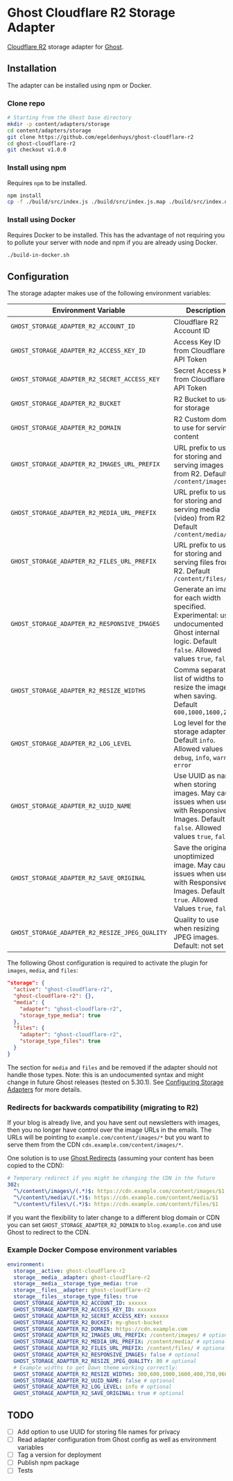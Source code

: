 # Ghost Cloudflare R2 Storage Adapter
[Cloudflare R2](https://www.cloudflare.com/products/r2/) storage adapter for [Ghost](https://github.com/TryGhost/Ghost).

## Installation
The adapter can be installed using npm or Docker.

### Clone repo
```bash
# Starting from the Ghost base directory
mkdir -p content/adapters/storage
cd content/adapters/storage
git clone https://github.com/egeldenhuys/ghost-cloudflare-r2
cd ghost-cloudflare-r2
git checkout v1.0.0
```

### Install using npm
Requires `npm` to be installed.

```bash
npm install
cp -f ./build/src/index.js ./build/src/index.js.map ./build/src/index.d.ts .
```

### Install using Docker
Requires Docker to be installed. This has the advantage of not requiring you to pollute your server with node and npm if you are already using Docker.

```bash
./build-in-docker.sh
```

## Configuration
The storage adapter makes use of the following environment variables:

| Environment Variable                           | Description                                                                                                                                       |
|------------------------------------------------|---------------------------------------------------------------------------------------------------------------------------------------------------|
| `GHOST_STORAGE_ADAPTER_R2_ACCOUNT_ID`          | Cloudflare R2 Account ID                                                                                                                          |
| `GHOST_STORAGE_ADAPTER_R2_ACCESS_KEY_ID`       | Access Key ID from Cloudflare R2 API Token                                                                                                        |
| `GHOST_STORAGE_ADAPTER_R2_SECRET_ACCESS_KEY`   | Secret Access Key from Cloudflare R2 API Token                                                                                                    |
| `GHOST_STORAGE_ADAPTER_R2_BUCKET`              | R2 Bucket to use for storage                                                                                                                      |
| `GHOST_STORAGE_ADAPTER_R2_DOMAIN`              | R2 Custom domain to use for serving content                                                                                                       |
| `GHOST_STORAGE_ADAPTER_R2_IMAGES_URL_PREFIX`   | URL prefix to use for storing and serving images from R2. Default `/content/images/`                                                              |
| `GHOST_STORAGE_ADAPTER_R2_MEDIA_URL_PREFIX`    | URL prefix to use for storing and serving media (video) from R2. Default `/content/media/`                                                        |
| `GHOST_STORAGE_ADAPTER_R2_FILES_URL_PREFIX`    | URL prefix to use for storing and serving files from R2. Default `/content/files/`                                                                |
| `GHOST_STORAGE_ADAPTER_R2_RESPONSIVE_IMAGES`   | Generate an image for each width specified. Experimental: uses undocumented Ghost internal logic. Default `false`. Allowed values `true`, `false` |
| `GHOST_STORAGE_ADAPTER_R2_RESIZE_WIDTHS`       | Comma separated list of widths to resize the image when saving. Default `600,1000,1600,2400`                                                      |
| `GHOST_STORAGE_ADAPTER_R2_LOG_LEVEL`           | Log level for the storage adapter. Default `info`. Allowed values `debug`, `info`, `warn`, `error`                                                |
| `GHOST_STORAGE_ADAPTER_R2_UUID_NAME`           | Use UUID as name when storing images. May cause issues when used with Responsive Images. Default `false`. Allowed values `true`, `false`          |
| `GHOST_STORAGE_ADAPTER_R2_SAVE_ORIGINAL`       | Save the original unoptimized image. May cause issues when used with Responsive Images. Default `true`. Allowed Values `true`, `false`            |
| `GHOST_STORAGE_ADAPTER_R2_RESIZE_JPEG_QUALITY` | Quality to use when resizing JPEG images. Default: not set                                                                                        |

The following Ghost configuration is required to activate the plugin for `images`, `media`, and `files`:
```json
"storage": {
  "active": "ghost-cloudflare-r2",
  "ghost-cloudflare-r2": {},
  "media": {
    "adapter": "ghost-cloudflare-r2",
    "storage_type_media": true
  },
  "files": {
    "adapter": "ghost-cloudflare-r2",
    "storage_type_files": true
  }
}
```

The section for `media` and `files` and be removed if the adapter should not handle those types.
Note: this is an undocumented syntax and might change in future Ghost releases (tested on 5.30.1).
See [Configuring Storage Adapters](https://ghost.org/docs/config/#storage-adapters) for more details.

### Redirects for backwards compatibility (migrating to R2)
If your blog is already live, and you have sent out newsletters with images, then you no longer have control over the image URLs in the emails.
The URLs will be pointing to `example.com/content/images/*` but you want to serve them from the CDN `cdn.example.com/content/images/*`.

One solution is to use [Ghost Redirects](https://ghost.org/tutorials/implementing-redirects/) (assuming your content has been copied to the CDN):
```yaml
# Temporary redirect if you might be changing the CDN in the future
302:
  ^\/content\/images\/(.*)$: https://cdn.example.com/content/images/$1
  ^\/content\/media\/(.*)$: https://cdn.example.com/content/media/$1
  ^\/content\/files\/(.*)$: https://cdn.example.com/content/files/$1
```

If you want the flexibility to later change to a different blog domain or CDN you can set
`GHOST_STORAGE_ADAPTER_R2_DOMAIN` to `blog.example.com` and use Ghost to redirect to the CDN.

### Example Docker Compose environment variables
```yaml
environment:
  storage__active: ghost-cloudflare-r2
  storage__media__adapter: ghost-cloudflare-r2
  storage__media__storage_type_media: true
  storage__files__adapter: ghost-cloudflare-r2
  storage__files__storage_type_files: true
  GHOST_STORAGE_ADAPTER_R2_ACCOUNT_ID: xxxxxx
  GHOST_STORAGE_ADAPTER_R2_ACCESS_KEY_ID: xxxxxx
  GHOST_STORAGE_ADAPTER_R2_SECRET_ACCESS_KEY: xxxxxx
  GHOST_STORAGE_ADAPTER_R2_BUCKET: my-ghost-bucket
  GHOST_STORAGE_ADAPTER_R2_DOMAIN: https://cdn.example.com
  GHOST_STORAGE_ADAPTER_R2_IMAGES_URL_PREFIX: /content/images/ # optional
  GHOST_STORAGE_ADAPTER_R2_MEDIA_URL_PREFIX: /content/media/ # optional
  GHOST_STORAGE_ADAPTER_R2_FILES_URL_PREFIX: /content/files/ # optional
  GHOST_STORAGE_ADAPTER_R2_RESPONSIVE_IMAGES: false # optional
  GHOST_STORAGE_ADAPTER_R2_RESIZE_JPEG_QUALITY: 80 # optional
  # Example widths to get Dawn theme working correctly:
  GHOST_STORAGE_ADAPTER_R2_RESIZE_WIDTHS: 300,600,1000,1600,400,750,960,1140,1200 # optional.
  GHOST_STORAGE_ADAPTER_R2_UUID_NAME: false # optional
  GHOST_STORAGE_ADAPTER_R2_LOG_LEVEL: info # optional
  GHOST_STORAGE_ADAPTER_R2_SAVE_ORIGINAL: true # optional
```

## TODO
- [ ] Add option to use UUID for storing file names for privacy
- [ ] Read adapter configuration from Ghost config as well as environment variables
- [ ] Tag a version for deployment
- [ ] Publish npm package
- [ ] Tests

